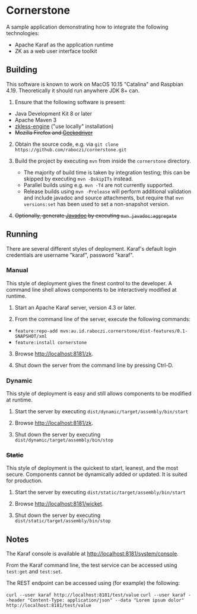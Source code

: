 # Cornerstone

A sample application demonstrating how to integrate the following technologies:

- Apache Karaf as the application runtime
- ZK as a web user interface toolkit


## Building

This software is known to work on MacOS 10.15 "Catalina" and Raspbian 4.19.
Theoretically it should run anywhere JDK 8+ can.

1. Ensure that the following software is present:
  - Java Development Kit 8 or later
  - Apache Maven 3
  - [zkless-engine](https://github.com/zkoss/zkless-engine) ("use locally" installation)
  - <del>Mozilla Firefox and [Geckodriver](https://github.com/mozilla/geckodriver)</del>

2. Obtain the source code, e.g. via `git clone https://github.com/raboczi/cornerstone.git`

3. Build the project by executing `mvn` from inside the `cornerstone` directory.
   - The majority of build time is taken by integration testing; this can be skipped by executing `mvn -DskipITs` instead.
   - Parallel builds using e.g. `mvn -T4` are not currently supported.
   - Release builds using `mvn -Prelease` will perform additional validation and include javadoc and source attachments, but require that `mvn versions:set` has been used to set a non-snapshot version.

4. <del>Optionally, generate [Javadoc](target/site/apidocs/index.html) by executing `mvn javadoc:aggregate`</del>


## Running

There are several different styles of deployment.
Karaf's default login credentials are username "karaf", password "karaf".

### Manual

This style of deployment gives the finest control to the developer.
A command line shell allows components to be interactively modified at runtime.

1. Start an Apache Karaf server, version 4.3 or later.

2. From the command line of the server, execute the following commands:
  - `feature:repo-add mvn:au.id.raboczi.cornerstone/dist-features/0.1-SNAPSHOT/xml`
  - `feature:install cornerstone`

3. Browse [http://localhost:8181/zk](http://localhost:8181/zk).

4. Shut down the server from the command line by pressing Ctrl-D.

### Dynamic

This style of deployment is easy and still allows components to be modified at runtime.

1. Start the server by executing `dist/dynamic/target/assembly/bin/start`

2. Browse [http://localhost:8181/zk](http://localhost:8181/zk).

3. Shut down the server by executing `dist/dynamic/target/assembly/bin/stop`

### <del>Static</del>

This style of deployment is the quickest to start, leanest, and the most secure.
Components cannot be dynamically added or updated.
It is suited for production.

1. Start the server by executing `dist/static/target/assembly/bin/start`

2. Browse [http://localhost:8181/wicket](http://localhost:8181/wicket).

3. Shut down the server by executing `dist/static/target/assembly/bin/stop`


## Notes

The Karaf console is available at [http://localhost:8181/system/console](http://localhost:8181/system/console).

From the Karaf command line, the test service can be accessed using `test:get` and `test:set`.

The REST endpoint can be accessed using (for example) the following:

`curl --user karaf http://localhost:8181/test/value`
`curl --user karaf --header "Content-Type: application/json" --data "Lorem ipsum dolor" http://localhost:8181/test/value`

